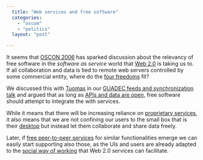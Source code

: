 ```yaml
---
  title: "Web services and free software"
  categories: 
    - "oscom"
    - "politics"
  layout: "post"

---
```

It seems that [OSCON 2006][1] has sparked discussion about the relevancy of free software in the _software as service_ world that [Web 2.0][2] is taking us to. If all collaboration and data is tied to remote web servers controlled by some commercial entity, where do the [four freedoms][3] fit?

We discussed this with [Tuomas][4] in our [GUADEC feeds and synchronization talk][5] and argued that as long as [APIs and data are open][6], free software should attempt to integrate the with services.

While it means that there will be increasing reliance on [proprietary services][9], it also means that we are not confining our users to the small box that is their [desktop][7] but instead let them collaborate and share data freely.

Later, if [free peer-to-peer services][8] for similar functionalities emerge we can easily start supporting also those, as the UIs and users are already adapted to the [social way of working][10] that Web 2.0 services can facilitate.

[1]: http://conferences.oreillynet.com/os2006/
[2]: http://www.oreillynet.com/pub/a/oreilly/tim/news/2005/09/30/what-is-web-20.html
[3]: http://www.gnu.org/philosophy/free-sw.html
[4]: http://www.tigert.com/
[5]: http://bergie.iki.fi/blog/synchronization-and-the-free-software-desktop-in-guadec/
[6]: http://www.tbray.org/ongoing/When/200x/2006/07/28/Open-Data
[7]: http://www.gnome.org/
[8]: http://gondwanaland.com/mlog/2006/07/28/free-software-p2p/
[9]: http://www.web2list.com/?menu=all
[10]: http://www.webdesignfromscratch.com/future-social-web-experience.cfm

